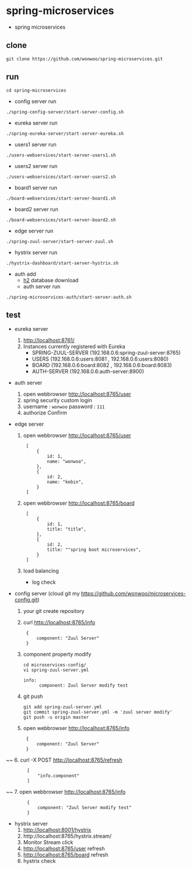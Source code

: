 # spring-microservices

* spring microservices


## clone

```
git clone https://github.com/wonwoo/spring-microservices.git
```

## run 
```
cd spring-microservices
```

* config server run

```
./spring-config-server/start-server-config.sh
```

* eureka server run

```
./spring-eureka-server/start-server-eureka.sh
```


* users1 server run

```
./users-webservices/start-server-users1.sh
```

* users2 server run

```
./users-webservices/start-server-users2.sh
```

* board1 server run

```
./board-webservices/start-server-board1.sh
```

* board2 server run

```
./board-webservices/start-server-board2.sh
```

* edge server run

```
./spring-zuul-server/start-server-zuul.sh
```

* hystrix server run

```
./hystrix-dashboard/start-server-hystrix.sh
```

* auth add 
    - [h2](http://www.h2database.com/html/download.html) database download 
    - auth server run

```
./spring-microservices-auth/start-server-auth.sh
```

## test

* eureka server 
    1. [http://localhost:8761/](http://localhost:8761/)
    2. Instances currently registered with Eureka 
        - SPRING-ZUUL-SERVER (192.168.0.6:spring-zuul-server:8765)
        - USERS (192.168.0.6:users:8081 , 192.168.0.6:users:8080)
        - BOARD (192.168.0.6:board:8082 , 192.168.0.6:board:8083)
        - AUTH-SERVER (192.168.0.6:auth-server:8900)


* auth server
    1. open webbrowser [http://localhost:8765/user](http://localhost:8765/user)
    2. spring security custom login
    3. username : `wonwoo` password : `111`
    4. authorize Confirm 

* edge server
    1. open webbrowser [http://localhost:8765/user](http://localhost:8765/user)

            [
                {
                    id: 1,
                    name: "wonwoo",
                },
                {
                    id: 2,
                    name: "kebin",
                }
            ]
    2. open webbrowser [http://localhost:8765/board](http://localhost:8765/board)
    
            [
                {
                    id: 1,
                    title: "title",
                },
                {
                    id: 2,
                    title: ""spring boot microservices",
                }
            ]
        
    3. load balancing
        * log check
        
* config server (cloud git my https://github.com/wonwoo/microservices-config.git)
    1. your git create repository
    2. curl [http://localhost:8765/info](http://localhost:8765/info)
        
            {
                component: "Zuul Server"
            }
        
    3. component property modify

        ```
        cd microservices-config/
        vi spring-zuul-server.yml 
        ```
        
        ```
        info:
              component: Zuul Server modify test
        ```
        
    4. git push 
   
        ```
        git add spring-zuul-server.yml 
        git commit spring-zuul-server.yml -m 'zuul server modify'
        git push -u origin master
        ```
        
    5. open webbrowser [http://localhost:8765/info](http://localhost:8765/info)
    
            {
                component: "Zuul Server"
            }
~~
    6. curl -X POST [http://localhost:8765/refresh](http://localhost:8765/refresh)
        
            [
                "info.component"
            ]
~~
    7. open webbrowser [http://localhost:8765/info](http://localhost:8765/info)
        
            {
                component: "Zuul Server modify test"
            }


* hystrix server
    1. [http://localhost:8001/hystrix](http://localhost:8001/hystrix)
    2. http://localhost:8765/hystrix.stream/ 
    3. Monitor Stream click
    4. [http://localhost:8765/user](http://localhost:8765/user) refresh
    5. [http://localhost:8765/board](http://localhost:8765/board) refresh
    6. hystrix check 

